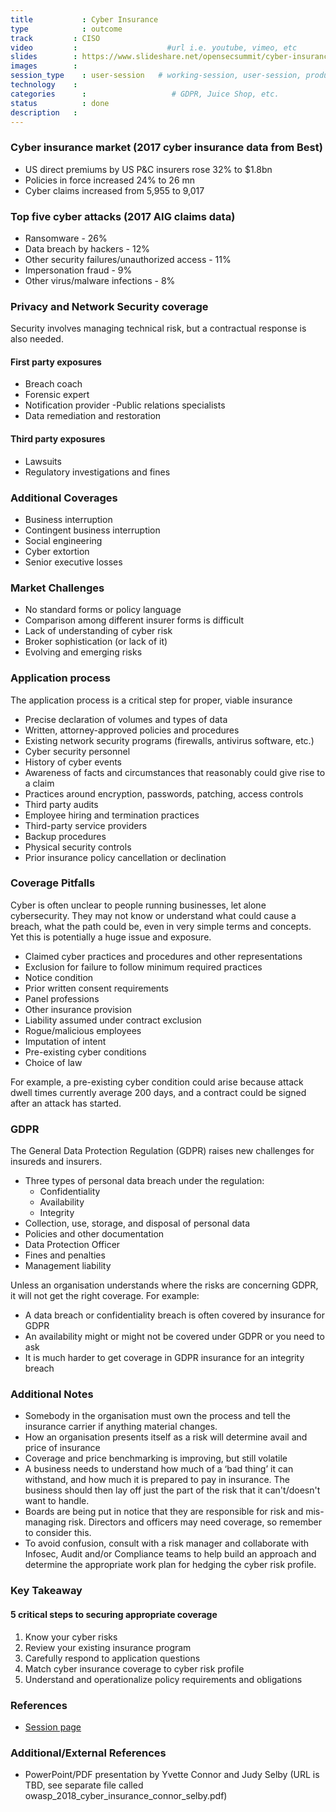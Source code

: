 ```yaml
---
title        	: Cyber Insurance
type         	: outcome
track         : CISO
video         :                    #url i.e. youtube, vimeo, etc
slides        : https://www.slideshare.net/opensecsummit/cyber-insurance-102132613                    #url i.e. slideshare
images        :
session_type 	: user-session   # working-session, user-session, product-session
technology    :
categories   	:                  	# GDPR, Juice Shop, etc.
status      	: done
description	  :
---
```


### Cyber insurance market (2017 cyber insurance data from Best)

- US direct premiums by US P&C insurers rose 32% to $1.8bn
- Policies in force increased 24% to 26 mn
- Cyber claims increased from 5,955 to 9,017

### Top five cyber attacks (2017 AIG claims data)

- Ransomware - 26%
- Data breach by hackers - 12%
- Other security failures/unauthorized access - 11%
- Impersonation fraud - 9%
- Other virus/malware infections - 8%

### Privacy and Network Security coverage
Security involves managing technical risk, but a contractual response is also needed.

#### First party exposures

- Breach coach
- Forensic expert
- Notification provider
 -Public relations specialists
- Data remediation and restoration

#### Third party exposures

- Lawsuits
- Regulatory investigations and fines

### Additional Coverages

- Business interruption
- Contingent business interruption
- Social engineering
- Cyber extortion
- Senior executive losses

### Market Challenges

- No standard forms or policy language
- Comparison among different insurer forms is difficult
- Lack of understanding of cyber risk
- Broker sophistication (or lack of it)
- Evolving and emerging risks

### Application process
The application process is a critical step for proper, viable insurance

- Precise declaration of volumes and types of data
- Written, attorney-approved policies and procedures
- Existing network security programs (firewalls, antivirus software, etc.)
- Cyber security personnel
- History of cyber events
- Awareness of facts and circumstances that reasonably could give rise to a claim
- Practices around encryption, passwords, patching, access controls
- Third party audits
- Employee hiring and termination practices
- Third-party service providers
- Backup procedures
- Physical security controls
- Prior insurance policy cancellation or declination

### Coverage Pitfalls

Cyber is often unclear to people running businesses, let alone cybersecurity. They may not know or understand what could cause a breach, what the path could be, even in very simple terms and concepts. Yet this is potentially a huge issue and exposure.

- Claimed cyber practices and procedures and other representations
- Exclusion for failure to follow minimum required practices
- Notice condition
- Prior written consent requirements
- Panel professions
- Other insurance provision
- Liability assumed under contract exclusion
- Rogue/malicious employees
- Imputation of intent
- Pre-existing cyber conditions
- Choice of law

For example, a pre-existing cyber condition could arise because attack dwell times currently average 200 days, and a contract could be signed after an attack has started.

### GDPR

The General Data Protection Regulation (GDPR) raises new challenges for insureds and insurers.

- Three types of personal data breach under the regulation:
   - Confidentiality
   - Availability
   - Integrity
- Collection, use, storage, and disposal of personal data
- Policies and other documentation
- Data Protection Officer
- Fines and penalties
- Management liability

Unless an organisation understands where the risks are concerning GDPR, it will not get the right coverage.
For example:
- A data breach or confidentiality breach is often covered by insurance for GDPR
- An availability might or might not be covered under GDPR or you need to ask
- It is much harder to get coverage in GDPR insurance for an integrity breach

### Additional Notes

- Somebody in the organisation must own the process and tell the insurance carrier if anything material changes.
- How an organisation presents itself as a risk will determine avail and price of insurance
- Coverage and price benchmarking is improving, but still volatile
- A business needs to understand how much of a ‘bad thing’ it can withstand, and how much it is prepared to pay in insurance. The business should then lay off just the part of the risk that it can't/doesn't want to handle.
- Boards are being put in notice that they are responsible for risk and mis-managing risk. Directors and officers may need coverage, so remember to consider this.
- To avoid confusion, consult with a risk manager and collaborate with Infosec, Audit and/or Compliance teams to help build an approach and determine the appropriate work plan for hedging the cyber risk profile.

### Key Takeaway

#### 5 critical steps to securing appropriate coverage

1. Know your cyber risks
2. Review your existing insurance program
3. Carefully respond to application questions
4. Match cyber insurance coverage to cyber risk profile
5. Understand and operationalize policy requirements and obligations


### References
- [Session page](https://open-security-summit.org/tracks/ciso/working-sessions/cyber-insurance/)

### Additional/External References
- PowerPoint/PDF presentation by Yvette Connor and Judy Selby
(URL is TBD, see separate file called owasp_2018_cyber_insurance_connor_selby.pdf)
